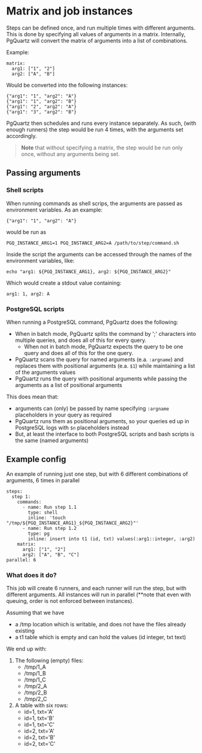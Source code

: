 # Matrix and job instances
Steps can be defined once, and run multiple times with different arguments.
This is done by specifying all values of arguments in a matrix.
Internally, PgQuartz will convert the matrix of arguments into a list of combinations.

Example:
```
matrix:
  arg1: ["1", "2"]
  arg2: ["A", "B"]
```

Would be converted into the following instances:
```
{"arg1": "1", "arg2": "A"}
{"arg1": "1", "arg2": "B"}
{"arg1": "2", "arg2": "A"}
{"arg1": "3", "arg2": "B"}
```

PgQuartz then schedules and runs every instance separately.
As such, (with enough runners) the step would be run 4 times, with the arguments set accordingly.

> **Note** that without specifying a matrix, the step would be run only once, without any arguments being set.

## Passing arguments

### Shell scripts

When running commands as shell scrips, the arguments are passed as environment variables.
As an example:
```
{"arg1": "1", "arg2": "A"}
```
would be run as
```
PGQ_INSTANCE_ARG1=1 PGQ_INSTANCE_ARG2=A /path/to/step/command.sh
```

Inside the script the arguments can be accessed through the names of the environment variables, like:
```
echo "arg1: ${PGQ_INSTANCE_ARG1}, arg2: ${PGQ_INSTANCE_ARG2}"
```
Which would create a stdout value containing:
```
arg1: 1, arg2: A
```

### PostgreSQL scripts

When running a PostgreSQL command, PgQuartz does the following:
- When in batch mode, PgQuartz splits the command by ';' characters into multiple queries, and does all of this for every query.
  - When not in batch mode, PgQuartz expects the query to be one query and does all of this for the one query.
- PgQuartz scans the query for named arguments (e.a. `:argname`) and replaces them with positional arguments (e.a. `$1`) while maintaining a list of the arguments values
- PgQuartz runs the query with positional arguments while passing the arguments as a list of positional arguments

This does mean that:
- arguments can (only) be passed by name specifying `:argname` placeholders in your query as required
- PgQuartz runs them as positional arguments, so your queries ed up in PostgreSQL logs with `$n` placeholders instead
- But, at least the interface to both PostgreSQL scripts and bash scripts is the same (named arguments)

## Example config
An example of running just one step, but with 6 different combinations of arguments, 6 times in parallel
```
steps:
  step 1:
    commands:
      - name: Run step 1.1
        type: shell
        inline: 'touch "/tmp/${PGQ_INSTANCE_ARG1}_${PGQ_INSTANCE_ARG2}"'
      - name: Run step 1.2
        type: pg
        inline: insert into t1 (id, txt) values(:arg1::integer, :arg2)
    matrix:
      arg1: ["1", "2"]
      arg2: ["A", "B", "C"]
parallel: 6
```

### What does it do?
This job will create 6 runners, and each runner will run the step, but with different arguments.
All instances will run in parallel (**note that even with queuing, order is not enforced between instances).

Assuming that we have
- a /tmp location which is writable, and does not have the files already existing
- a t1 table which is empty and can hold the values (id integer, txt text)

We end up with:
1. The following (empty) files:
   - /tmp/1_A
   - /tmp/1_B
   - /tmp/1_C
   - /tmp/2_A
   - /tmp/2_B
   - /tmp/2_C
2. A table with six rows:
   - id=1, txt='A'
   - id=1, txt='B'
   - id=1, txt='C'
   - id=2, txt='A'
   - id=2, txt='B'
   - id=2, txt='C'

